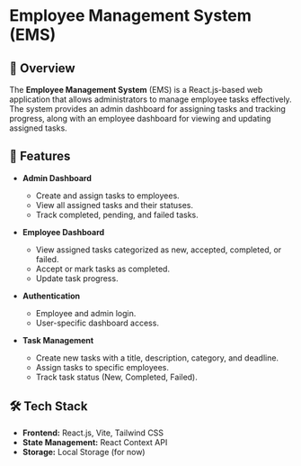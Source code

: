 # Employee Management System (EMS)

## 📌 Overview
The **Employee Management System** (EMS) is a React.js-based web application that allows administrators to manage employee tasks effectively. The system provides an admin dashboard for assigning tasks and tracking progress, along with an employee dashboard for viewing and updating assigned tasks.

## 🚀 Features
- **Admin Dashboard**
  - Create and assign tasks to employees.
  - View all assigned tasks and their statuses.
  - Track completed, pending, and failed tasks.

- **Employee Dashboard**
  - View assigned tasks categorized as new, accepted, completed, or failed.
  - Accept or mark tasks as completed.
  - Update task progress.

- **Authentication**
  - Employee and admin login.
  - User-specific dashboard access.

- **Task Management**
  - Create new tasks with a title, description, category, and deadline.
  - Assign tasks to specific employees.
  - Track task status (New, Completed, Failed).

## 🛠️ Tech Stack
- **Frontend:** React.js, Vite, Tailwind CSS
- **State Management:** React Context API
- **Storage:** Local Storage (for now)
